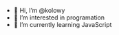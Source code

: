 - 👋 Hi, I’m @kolowy
- 👀 I’m interested in programation
- 🌱 I’m currently learning JavaScript


<!---
kolowy/kolowy is a ✨ special ✨ repository because its `README.md` (this file) appears on your GitHub profile.
You can click the Preview link to take a look at your changes.
--->
